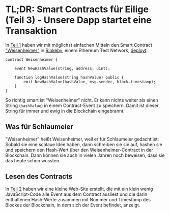 # TL;DR: Smart Contracts für Eilige (Teil 3) - Unsere Dapp startet eine Transaktion

In [Teil 1](https://www.iteratec.de/tech-blog/artikel/news/tldr-smart-contracts-fuer-eilige-teil-1-1/) haben wir mit möglichst einfachen Mitteln den Smart Contract ["Weisenheimer"](https://github.com/owidder/iteraBlog/blob/master/weisenheimer/contract/Weisenheimer.sol) in [Rinkeby](https://www.rinkeby.io/), einem Ethereum Test Network, [deployt](https://rinkeby.etherscan.io/address/0x245eDE9dac68B84f329e21024E0083ce432700f9#code):

    contract Weisenheimer {

	    event NewHashValue(string, address, uint);

	    function logHashValue(string hashValue) public {    
		    emit NewHashValue(hashValue, msg.sender, block.timestamp);
	    }
    }

So richtig smart ist "Weisenheimer" nicht. Er kann nichts weiter als einen String (`hashValue`) in einem Contract-Event zu speichern. Damit ist dieser String für immer und ewig in die Blockchain eingebrannt.

## Was für Schlaumeier
"Weisenheimer" heißt Weisenheimer, weil er für Schlaumeier gedacht ist: Sobald sie eine schlaue Idee haben, dann schreiben sie sie auf, hashen sie und speichern den Hash-Wert über den Weisenheimer-Contract in der Blockchain. Dann können sie auch in vielen Jahren noch beweisen, dass sie das heute schon wussten.

## Lesen des Contracts
In [Teil 2](https://www.iteratec.de/tech-blog/artikel/tldr-smart-contracts-fuer-eilige-teil-2-blockchain-tutorial-1/) haben wir eine kleine Web-Site erstellt, die mit ein klein wenig JavaScript-Code alle Event aus dem Contract ausliest und die darin enthaltenen Hash-Werte zusammen mit Nummer und Timestamp des Blockes der Blockchain, in dem sich der Event befindet, anzeigt.

<!--stackedit_data:
eyJoaXN0b3J5IjpbLTUxMTA1NzU4NCwtMTMzMDQ3NzA5MiwxMT
E2MDk4NjQ3LDIzNzEzOTcxNSwxNDYxNTEwMjA1LDEzMzYxODg4
ODAsLTM5NTcyMzc4Ml19
-->